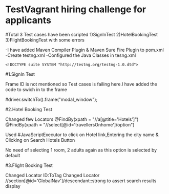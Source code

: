 # TestVagrant hiring challenge for applicants 

#Total 3 Test cases have been scripted 1)SignInTest 2)HotelBookingTest 3)FlightBookingTest with some errors

-I have added Maven Compiler Plugin & Maven Sure Fire Plugin to pom.xml
-Create testng.xml
-Configured the Java Classes in tesng.xml

<?xml version="1.0" encoding="UTF-8"?>
    <!DOCTYPE suite SYSTEM "http://testng.org/testng-1.0.dtd">
<suite name="SignInTest" verbose="1" >
  <test name="TestCases" >
    <classes>
        <class name="TestCases.SignInTest"/> 
        <class name="TestCases.HotelBookingTest"/> 
        <class name="TestCases.FlightBookingTest"/>
    </classes>
 </test>
</suite>

#1.SignIn Test

Frame ID is not mentioned so Test cases is failing here.I have added the code to swich in to the frame

#driver.switchTo().frame("modal_window");

#2.Hotel Booking Test

Changed few Locators
@FindBy(xpath = "//a[@title='Hotels']")
@FindBy(xpath = "//select[@id='travellersOnhome']/option")

Used #JavaScriptExecutor to click on Hotel link,Entering the city name & Clicking on Search Hotels Button

No need of selecting 1 room, 2 adults again as this option is selected by default

#3.Flight Booking Test

Changed Locator ID:ToTag
Changed Locator //section[@id='GlobalNav']/descendant::strong to assert search results display





